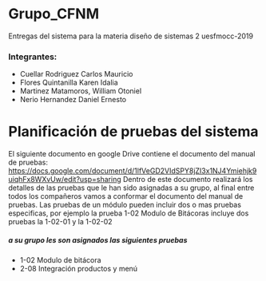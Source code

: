 # Grupo_CFNM
Entregas  del sistema para la materia diseño de sistemas 2 uesfmocc-2019 

### Integrantes:
- Cuellar Rodriguez Carlos Mauricio
- Flores Quintanilla Karen Idalia
- Martinez Matamoros, William Otoniel
- Nerio Hernandez Daniel Ernesto

# Planificación de pruebas del sistema
El siguiente documento en google Drive contiene el documento del manual de pruebas: 
https://docs.google.com/document/d/1lfVeGD2VIdSPY8jZI3x1NJ4Ymiehjk9uiqhFx8WXvUw/edit?usp=sharing
Dentro de este documento realizará los detalles de las pruebas que le han sido asignadas a su grupo, al final entre todos los compañeros vamos a conformar el documento del manual de pruebas. Las pruebas de un módulo pueden incluir dos o mas pruebas especificas, por ejemplo la prueba 1-02 Modulo de Bitácoras incluye dos pruebas la 1-02-01 y la 1-02-02


##### a su grupo les son asignados las siguientes pruebas
* 1-02 Modulo de bitácora
* 2-08 Integración productos y menú
